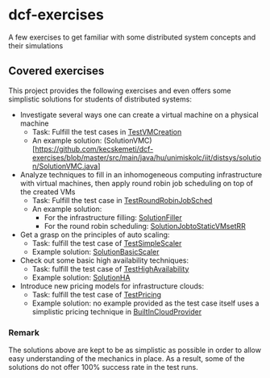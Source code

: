 # dcf-exercises
A few exercises to get familiar with some distributed system concepts and their simulations

## Covered exercises
This project provides the following exercises and even offers some simplistic solutions for students of distributed systems:
* Investigate several ways one can create a virtual machine on a physical machine
  * Task: Fulfill the test cases in [TestVMCreation](https://github.com/kecskemeti/dcf-exercises/blob/master/src/test/java/hu/unimiskolc/iit/distsys/TestVMCreation.java)
  * An example solution: (SolutionVMC)[https://github.com/kecskemeti/dcf-exercises/blob/master/src/main/java/hu/unimiskolc/iit/distsys/solution/SolutionVMC.java]
* Analyze techniques to fill in an inhomogeneous computing infrastructure with virtual machines, then apply round robin job scheduling on top of the created VMs
  * Task: Fulfill the test case in [TestRoundRobinJobSched](https://github.com/kecskemeti/dcf-exercises/blob/master/src/test/java/hu/unimiskolc/iit/distsys/TestRoundRobinJobSched.java)
  * An example solution: 
    * For the infrastructure filling: [SolutionFiller](https://github.com/kecskemeti/dcf-exercises/blob/master/src/main/java/hu/unimiskolc/iit/distsys/solution/SolutionFiller.java)
    * For the round robin scheduling: [SolutionJobtoStaticVMsetRR](https://github.com/kecskemeti/dcf-exercises/blob/master/src/main/java/hu/unimiskolc/iit/distsys/solution/SolutionJobtoStaticVMsetRR.java)
* Get a grasp on the principles of auto scaling:
  * Task: fulfill the test case of [TestSimpleScaler](https://github.com/kecskemeti/dcf-exercises/blob/master/src/test/java/hu/unimiskolc/iit/distsys/TestSimpleScaler.java)
  * Example solution: [SolutionBasicScaler](https://github.com/kecskemeti/dcf-exercises/blob/master/src/main/java/hu/unimiskolc/iit/distsys/solution/SolutionBasicScaler.java)
* Check out some basic high availability techniques:
  * Task: fulfill the test case of [TestHighAvailability](https://github.com/kecskemeti/dcf-exercises/blob/master/src/test/java/hu/unimiskolc/iit/distsys/TestHighAvailability.java)
  * Example solution: [SolutionHA](https://github.com/kecskemeti/dcf-exercises/blob/master/src/main/java/hu/unimiskolc/iit/distsys/solution/SolutionHA.java) 
* Introduce new pricing models for infrastructure clouds:
  * Task: fulfill the test case of [TestPricing](https://github.com/kecskemeti/dcf-exercises/blob/master/src/test/java/hu/unimiskolc/iit/distsys/TestPricing.java)
  * Example solution: no example provided as the test case itself uses a simplistic pricing technique in [BuiltInCloudProvider](https://github.com/kecskemeti/dcf-exercises/blob/master/src/main/java/hu/unimiskolc/iit/distsys/BuiltInCloudProvider.java)

### Remark
The solutions above are kept to be as simplistic as possible in order to allow easy understanding of the mechanics in place. As a result, some of the solutions do not offer 100% success rate in the test runs.
